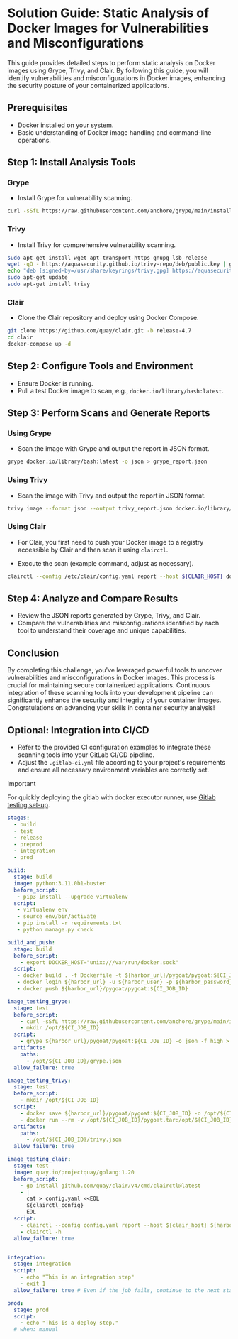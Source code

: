 # Solution Guide: Static Analysis of Docker Images for Vulnerabilities and Misconfigurations

This guide provides detailed steps to perform static analysis on Docker images using Grype, Trivy, and Clair. By following this guide, you will identify vulnerabilities and misconfigurations in Docker images, enhancing the security posture of your containerized applications.

## Prerequisites

- Docker installed on your system.
- Basic understanding of Docker image handling and command-line operations.

## Step 1: Install Analysis Tools

### Grype

- Install Grype for vulnerability scanning.

```bash
curl -sSfL https://raw.githubusercontent.com/anchore/grype/main/install.sh | sh -s -- -b /usr/local/bin
```

### Trivy

- Install Trivy for comprehensive vulnerability scanning.

```bash
sudo apt-get install wget apt-transport-https gnupg lsb-release
wget -qO - https://aquasecurity.github.io/trivy-repo/deb/public.key | gpg --dearmor | sudo tee /usr/share/keyrings/trivy.gpg > /dev/null
echo "deb [signed-by=/usr/share/keyrings/trivy.gpg] https://aquasecurity.github.io/trivy-repo/deb $(lsb_release -sc) main" | sudo tee -a /etc/apt/sources.list.d/trivy.list
sudo apt-get update
sudo apt-get install trivy
```

### Clair

- Clone the Clair repository and deploy using Docker Compose.

```bash
git clone https://github.com/quay/clair.git -b release-4.7
cd clair
docker-compose up -d
```

## Step 2: Configure Tools and Environment

- Ensure Docker is running.
- Pull a test Docker image to scan, e.g., `docker.io/library/bash:latest`.

## Step 3: Perform Scans and Generate Reports

### Using Grype

- Scan the image with Grype and output the report in JSON format.

```bash
grype docker.io/library/bash:latest -o json > grype_report.json
```

### Using Trivy

- Scan the image with Trivy and output the report in JSON format.

```bash
trivy image --format json --output trivy_report.json docker.io/library/bash:latest
```

### Using Clair

- For Clair, you first need to push your Docker image to a registry accessible by Clair and then scan it using `clairctl`.

- Execute the scan (example command, adjust as necessary).

```bash
clairctl --config /etc/clair/config.yaml report --host ${CLAIR_HOST} docker.io/library/bash:latest
```

## Step 4: Analyze and Compare Results

- Review the JSON reports generated by Grype, Trivy, and Clair.
- Compare the vulnerabilities and misconfigurations identified by each tool to understand their coverage and unique capabilities.

## Conclusion

By completing this challenge, you've leveraged powerful tools to uncover vulnerabilities and misconfigurations in Docker images. This process is crucial for maintaining secure containerized applications. Continuous integration of these scanning tools into your development pipeline can significantly enhance the security and integrity of your container images. Congratulations on advancing your skills in container security analysis!

## Optional: Integration into CI/CD

- Refer to the provided CI configuration examples to integrate these scanning tools into your GitLab CI/CD pipeline.
- Adjust the `.gitlab-ci.yml` file according to your project's requirements and ensure all necessary environment variables are correctly set.

> [!IMPORTANT]
> For quickly deploying the gitlab with docker executor runner, use [Gitlab testing set-up](../../../environment/gitlab/README.md).

```yaml
stages:
  - build
  - test
  - release
  - preprod
  - integration
  - prod

build:
  stage: build
  image: python:3.11.0b1-buster
  before_script:
   - pip3 install --upgrade virtualenv
  script:
   - virtualenv env
   - source env/bin/activate
   - pip install -r requirements.txt
   - python manage.py check

build_and_push:
  stage: build
  before_script:
    - export DOCKER_HOST="unix:///var/run/docker.sock"
  script:
   - docker build . -f Dockerfile -t ${harbor_url}/pygoat/pygoat:${CI_JOB_ID}
   - docker login ${harbor_url} -u ${harbor_user} -p ${harbor_password}
   - docker push ${harbor_url}/pygoat/pygoat:${CI_JOB_ID}

image_testing_grype:
  stage: test
  before_script:
    - curl -sSfL https://raw.githubusercontent.com/anchore/grype/main/install.sh | sh -s -- -b /usr/local/bin
    - mkdir /opt/${CI_JOB_ID}
  script:
    - grype ${harbor_url}/pygoat/pygoat:${CI_JOB_ID} -o json -f high > /opt/${CI_JOB_ID}/grype.json
  artifacts:
    paths:
      - /opt/${CI_JOB_ID}/grype.json
  allow_failure: true

image_testing_trivy:
  stage: test
  before_script:
    - mkdir /opt/${CI_JOB_ID}
  script:
    - docker save ${harbor_url}/pygoat/pygoat:${CI_JOB_ID} -o /opt/${CI_JOB_ID}/pygoat.tar
    - docker run --rm -v /opt/${CI_JOB_ID}/pygoat.tar:/opt/${CI_JOB_ID}/pygoat.tar aquasec/trivy:0.49.1 image --input /opt/${CI_JOB_ID}/pygoat.tar -f json 1> /opt/${CI_JOB_ID}/trivy.json
  artifacts:
    paths:
      - /opt/${CI_JOB_ID}/trivy.json
  allow_failure: true

image_testing_clair:
  stage: test
  image: quay.io/projectquay/golang:1.20
  before_script:
    - go install github.com/quay/clair/v4/cmd/clairctl@latest
    - |
      cat > config.yaml <<EOL
      ${clairctl_config}
      EOL
  script:
    - clairctl --config config.yaml report --host ${clair_host} ${harbor_url}/pygoat/pygoat:${CI_JOB_ID}
    - clairctl -h
  allow_failure: true 


integration:
  stage: integration
  script:
    - echo "This is an integration step"
    - exit 1
  allow_failure: true # Even if the job fails, continue to the next stages

prod:
  stage: prod
  script:
    - echo "This is a deploy step."
  # when: manual
```